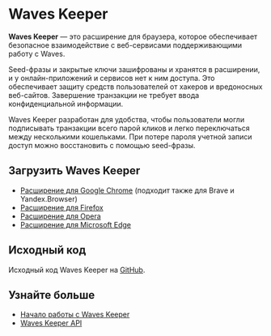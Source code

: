 # Waves Keeper

**Waves Keeper** — это расширение для браузера, которое обеспечивает безопасное взаимодействие с веб-сервисами поддерживающими работу с Waves.

Seed-фразы и закрытые ключи зашифрованы и хранятся в расширении, и у онлайн-приложений и сервисов нет к ним доступа. Это обеспечивает защиту средств пользователей от хакеров и вредоносных веб-сайтов. Завершение транзакции не требует ввода конфиденциальной информации.

Waves Keeper разработан для удобства, чтобы пользователи могли подписывать транзакции всего парой кликов и легко переключаться между несколькими кошельками. При потере пароля учетной записи доступ можно восстановить с помощью seed-фразы.

## Загрузить Waves Keeper

* [Расширение для Google Chrome](https://chrome.google.com/webstore/detail/waves-keeper/lpilbniiabackdjcionkobglmddfbcjo) (подходит также для Brave и Yandex.Browser)
* [Расширение для Firefox](https://addons.mozilla.org/en-US/firefox/addon/waves-keeper/)
* [Расширение для Opera](https://addons.opera.com/en/extensions/details/waves-keeper)
* [Расширение для Microsoft Edge](https://www.microsoft.com/en-us/p/waves-keeper/9npz1hrq32nt?activetab=pivot:overviewtab)

## Исходный код

Исходный код Waves Keeper на [GitHub](https://github.com/wavesplatform/waveskeeper).

## Узнайте больше

* [Начало работы с Waves Keeper](/ru/ecosystem/waves-keeper/getting-started-with-keeper)
* [Waves Keeper API](/ru/ecosystem/waves-keeper/waves-keeper-api)
